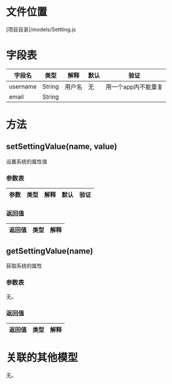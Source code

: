 <!-- TITLE: xxx模型 -->
<!-- SUBTITLE: xxx模型介绍 -->

# 文件位置
[项目目录]/models/Settting.js

# 字段表

| 字段名           | 类型   | 解释                                               | 默认             | 验证       |
|------------------|--------|----------------------------------------------------|------------------|------------|
| username    | String |  用户名                                           | 无          |用一个app内不能重复 |
| email   |  String  | 

# 方法

## setSettingValue(name, value)
设置系统的属性值
### 参数表
| 参数           | 类型   | 解释                                               | 默认             | 验证       |
|------------------|--------|----------------------------------------------------|------------------|------------|

### 返回值

| 返回值           | 类型   | 解释                                               | 
|------------------|--------|----------------------------------------------------|
## getSettingValue(name)
获取系统的属性

### 参数表
无。
### 返回值

| 返回值           | 类型   | 解释                                               | 
|------------------|--------|----------------------------------------------------|


# 关联的其他模型

无。
